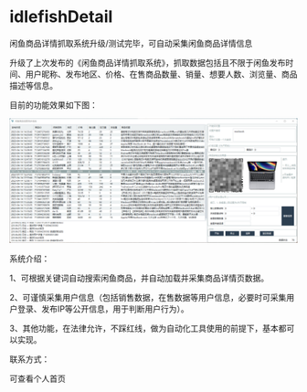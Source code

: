 # idlefishDetail
闲鱼商品详情抓取系统升级/测试完毕，可自动采集闲鱼商品详情信息


升级了上次发布的《闲鱼商品详情抓取系统》，抓取数据包括且不限于闲鱼发布时间、用户昵称、发布地区、价格、在售商品数量、销量、想要人数、浏览量、商品描述等信息。

目前的功能效果如下图：


![](demo/demo.png)


系统介绍：

1、可根据关键词自动搜索闲鱼商品，并自动加载并采集商品详情页数据。

2、可谨慎采集用户信息（包括销售数据，在售数据等用户信息，必要时可采集用户登录、发布IP等公开信息，用于判断用户行为）。

3、其他功能，在法律允许，不踩红线，做为自动化工具使用的前提下，基本都可以实现。


联系方式：

可查看个人首页

